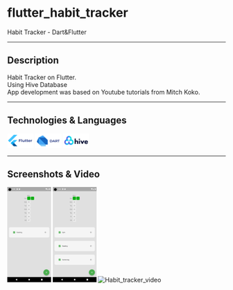 # flutter_habit_tracker

Habit Tracker - Dart&Flutter
____
  
## Description
  
Habit Tracker on Flutter.<br>
Using Hive Database<br>
App development was based on Youtube tutorials from Mitch Koko.
____

## Technologies & Languages

<img src="img\Flutter_logo.png" width=12% height=12% alt="flutter"> <img src="img\Dart_logo.png" width=12% height=12% alt="flutter"> <img src="img\Hive_logo.png" width=12% height=12% alt="flutter"> 
</div>

____

## Screenshots & Video 

<img src="img\Screenshot_2.png" width=20% height=20% alt="Screenshot_2"> <img src="img\Screenshot_3.png" width=20% height=20% alt="Screenshot_3"> <img src="img\Habit_tracker_video.gif" width=20% height=20% alt="Habit_tracker_video">